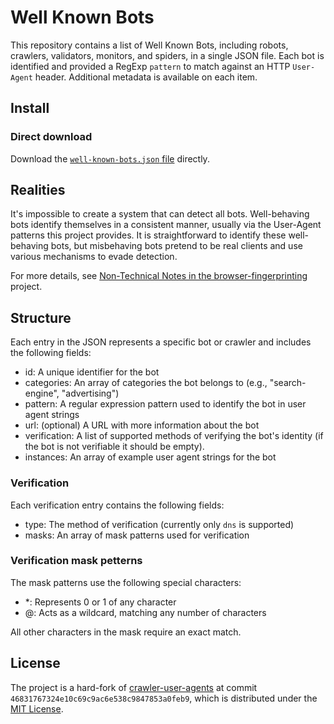 # Well Known Bots

This repository contains a list of Well Known Bots, including robots, crawlers,
validators, monitors, and spiders, in a single JSON file. Each bot is identified
and provided a RegExp `pattern` to match against an HTTP `User-Agent` header.
Additional metadata is available on each item.

## Install

### Direct download

Download the [`well-known-bots.json` file][raw-json-url] directly.

## Realities

It's impossible to create a system that can detect all bots. Well-behaving bots
identify themselves in a consistent manner, usually via the User-Agent patterns
this project provides. It is straightforward to identify these well-behaving
bots, but misbehaving bots pretend to be real clients and use various mechanisms
to evade detection.

For more details, see [Non-Technical Notes in the
browser-fingerprinting][non-tech-notes-url] project.

## Structure

Each entry in the JSON represents a specific bot or crawler and includes the following fields:

- id: A unique identifier for the bot
- categories: An array of categories the bot belongs to (e.g., "search-engine", "advertising")
- pattern: A regular expression pattern used to identify the bot in user agent strings
- url: (optional) A URL with more information about the bot
- verification: A list of supported methods of verifying the bot's identity (if the bot is not verifiable it should be empty).
- instances: An array of example user agent strings for the bot

### Verification

Each verification entry contains the following fields:

- type: The method of verification (currently only `dns` is supported)
- masks: An array of mask patterns used for verification

### Verification mask petterns

The mask patterns use the following special characters:

- *: Represents 0 or 1 of any character
- @: Acts as a wildcard, matching any number of characters

All other characters in the mask require an exact match.

## License

The project is a hard-fork of [crawler-user-agents][forked-repo-url] at commit
`46831767324e10c69c9ac6e538c9847853a0feb9`, which is distributed under the [MIT
License][mit-license].

[raw-json-url]: https://raw.githubusercontent.com/arcjet/well-known-bots/main/well-known-bots.json
[forked-repo-url]: https://github.com/monperrus/crawler-user-agents/commit/46831767324e10c69c9ac6e538c9847853a0feb9
[non-tech-notes-url]: https://github.com/niespodd/browser-fingerprinting/blob/baecc60821cefd06eb89a54d18be39d87dd16f2e/README.md#non-technical-notes
[mit-license]: https://opensource.org/licenses/MIT
